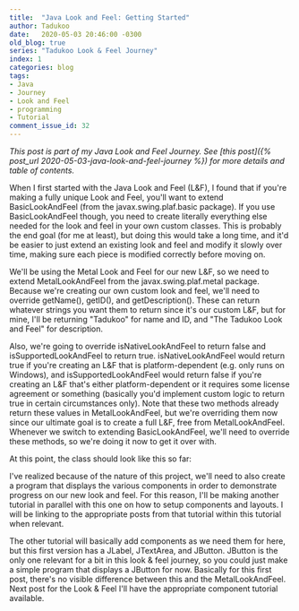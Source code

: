 ```yaml
---
title:  "Java Look and Feel: Getting Started"
author: Tadukoo
date:   2020-05-03 20:46:00 -0300
old_blog: true
series: "Tadukoo Look & Feel Journey"
index: 1
categories: blog
tags: 
- Java
- Journey
- Look and Feel
- programming
- Tutorial
comment_issue_id: 32
---
```

*This post is part of my Java Look and Feel Journey. See [this post]({% post_url 2020-05-03-java-look-and-feel-journey %}) for more details and table of contents.*

When I first started with the Java Look and Feel (L&F), I found that if you're making a fully unique Look and Feel, you'll want to extend BasicLookAndFeel (from the javax.swing.plaf.basic package). 
If you use BasicLookAndFeel though, you need to create literally everything else needed for the look and feel in your own custom classes. This is probably the end goal (for me at least), but doing 
this would take a long time, and it'd be easier to just extend an existing look and feel and modify it slowly over time, making sure each piece is modified correctly before moving on.

We'll be using the Metal Look and Feel for our new L&F, so we need to extend MetalLookAndFeel from the javax.swing.plaf.metal package. Because we're creating our own custom look and feel, we'll need to 
override getName(), getID(), and getDescription(). These can return whatever strings you want them to return since it's our custom L&F, but for mine, I'll be returning "Tadukoo" for name and ID, and 
"The Tadukoo Look and Feel" for description.

Also, we're going to override isNativeLookAndFeel to return false and isSupportedLookAndFeel to return true. isNativeLookAndFeel would return true if you're creating an L&F that is platform-dependent 
(e.g. only runs on Windows), and isSupportedLookAndFeel would return false if you're creating an L&F that's either platform-dependent or it requires some license agreement or something (basically you'd 
implement custom logic to return true in certain circumstances only). Note that these two methods already return these values in MetalLookAndFeel, but we're overriding them now since our ultimate goal 
is to create a full L&F, free from MetalLookAndFeel. Whenever we switch to extending BasicLookAndFeel, we'll need to override these methods, so we're doing it now to get it over with.

At this point, the class should look like this so far:

<script src="https://gist.github.com/Tadukoo/05cbc1e9480ab651574968a6a76f76cd.js"></script>

I've realized because of the nature of this project, we'll need to also create a program that displays the various components in order to demonstrate progress on our new look and feel. For this reason, 
I'll be making another tutorial in parallel with this one on how to setup components and layouts. I will be linking to the appropriate posts from that tutorial within this tutorial when relevant.

The other tutorial will basically add components as we need them for here, but this first version has a JLabel, JTextArea, and JButton. JButton is the only one relevant for a bit in this look & feel 
journey, so you could just make a simple program that displays a JButton for now. Basically for this first post, there's no visible difference between this and the MetalLookAndFeel. Next post for the 
Look & Feel I'll have the appropriate component tutorial available.